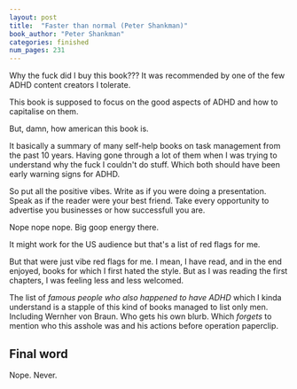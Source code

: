 ```yaml
---
layout: post
title:  "Faster than normal (Peter Shankman)"
book_author: "Peter Shankman"
categories: finished
num_pages: 231
---
```


Why the fuck did I buy this book??? It was recommended by one of the few ADHD content creators I tolerate.

This book is supposed to focus on the good aspects of ADHD and how to capitalise on them.

But, damn, how american this book is.

It basically a summary of many self-help books on task management from the past 10 years. Having gone through a lot of them when I was trying to understand why the fuck I couldn't do stuff. Which both should have been early warning signs for ADHD.

So put all the positive vibes. Write as if you were doing a presentation. Speak as if the reader were your best friend. Take every opportunity to advertise you businesses or how successfull you are.

Nope nope nope. Big goop energy there.

It might work for the US audience but that's a list of red flags for me.

But that were just vibe red flags for me. I mean, I have read, and in the end enjoyed, books for which I first hated the style. But as I was reading the first chapters, I was feeling less and less welcomed.

The list of *famous people who also happened to have ADHD* which I kinda understand is a stapple of this kind of books managed to list only men. Including Wernher von Braun. Who gets his own blurb. Which *forgets* to mention who this asshole was and his actions before operation paperclip.

## Final word

Nope. Never.